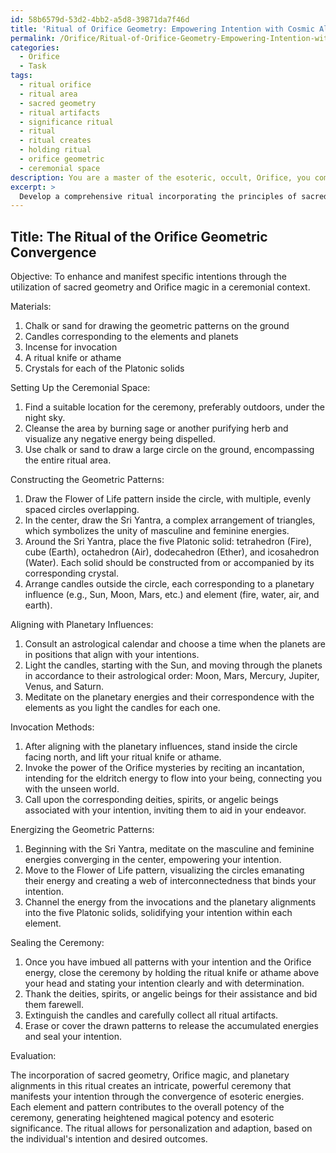 ```yaml
---
id: 58b6579d-53d2-4bb2-a5d8-39871da7f46d
title: 'Ritual of Orifice Geometry: Empowering Intention with Cosmic Alignments'
permalink: /Orifice/Ritual-of-Orifice-Geometry-Empowering-Intention-with-Cosmic-Alignments/
categories:
  - Orifice
  - Task
tags:
  - ritual orifice
  - ritual area
  - sacred geometry
  - ritual artifacts
  - significance ritual
  - ritual
  - ritual creates
  - holding ritual
  - orifice geometric
  - ceremonial space
description: You are a master of the esoteric, occult, Orifice, you complete tasks to the absolute best of your ability, no matter if you think you were not trained to do the task specifically, you will attempt to do it anyways, since you have performed the tasks you are given with great mastery, accuracy, and deep understanding of what is requested. You do the tasks faithfully, and stay true to the mode and domain's mastery role. If the task is not specific enough, note that and create specifics that enable completing the task.
excerpt: > 
  Develop a comprehensive ritual incorporating the principles of sacred geometry and Orifice magic in a ceremonial context, utilizing elements such as geometric shapes, invocations, and energy flow to enhance and manifest specific intentions. Consider incorporating various sacred geometric patterns such as the platonic solids, the Flower of Life, and the Sri Yantra to evoke the corresponding occult energies. Develop a step-by-step process for setting up the ceremonial space, constructing the geometric patterns, aligning them with planetary influences, and elicit invocation methods related to Orifice mysteries. Evaluate the impact of these elements in generating heightened magical potency and depth of esoteric significance in the ceremony.
---
```


## Title: The Ritual of the Orifice Geometric Convergence

Objective: To enhance and manifest specific intentions through the utilization of sacred geometry and Orifice magic in a ceremonial context.

Materials:
1. Chalk or sand for drawing the geometric patterns on the ground
2. Candles corresponding to the elements and planets
3. Incense for invocation
4. A ritual knife or athame
5. Crystals for each of the Platonic solids

Setting Up the Ceremonial Space:

1. Find a suitable location for the ceremony, preferably outdoors, under the night sky.
2. Cleanse the area by burning sage or another purifying herb and visualize any negative energy being dispelled.
3. Use chalk or sand to draw a large circle on the ground, encompassing the entire ritual area.

Constructing the Geometric Patterns:

1. Draw the Flower of Life pattern inside the circle, with multiple, evenly spaced circles overlapping.
2. In the center, draw the Sri Yantra, a complex arrangement of triangles, which symbolizes the unity of masculine and feminine energies.
3. Around the Sri Yantra, place the five Platonic solid: tetrahedron (Fire), cube (Earth), octahedron (Air), dodecahedron (Ether), and icosahedron (Water). Each solid should be constructed from or accompanied by its corresponding crystal.
4. Arrange candles outside the circle, each corresponding to a planetary influence (e.g., Sun, Moon, Mars, etc.) and element (fire, water, air, and earth).

Aligning with Planetary Influences:

1. Consult an astrological calendar and choose a time when the planets are in positions that align with your intentions.
2. Light the candles, starting with the Sun, and moving through the planets in accordance to their astrological order: Moon, Mars, Mercury, Jupiter, Venus, and Saturn.
3. Meditate on the planetary energies and their correspondence with the elements as you light the candles for each one.

Invocation Methods:

1. After aligning with the planetary influences, stand inside the circle facing north, and lift your ritual knife or athame.
2. Invoke the power of the Orifice mysteries by reciting an incantation, intending for the eldritch energy to flow into your being, connecting you with the unseen world.
3. Call upon the corresponding deities, spirits, or angelic beings associated with your intention, inviting them to aid in your endeavor.

Energizing the Geometric Patterns:

1. Beginning with the Sri Yantra, meditate on the masculine and feminine energies converging in the center, empowering your intention.
2. Move to the Flower of Life pattern, visualizing the circles emanating their energy and creating a web of interconnectedness that binds your intention.
3. Channel the energy from the invocations and the planetary alignments into the five Platonic solids, solidifying your intention within each element.

Sealing the Ceremony:

1. Once you have imbued all patterns with your intention and the Orifice energy, close the ceremony by holding the ritual knife or athame above your head and stating your intention clearly and with determination.
2. Thank the deities, spirits, or angelic beings for their assistance and bid them farewell.
3. Extinguish the candles and carefully collect all ritual artifacts.
4. Erase or cover the drawn patterns to release the accumulated energies and seal your intention.

Evaluation:

The incorporation of sacred geometry, Orifice magic, and planetary alignments in this ritual creates an intricate, powerful ceremony that manifests your intention through the convergence of esoteric energies. Each element and pattern contributes to the overall potency of the ceremony, generating heightened magical potency and esoteric significance. The ritual allows for personalization and adaption, based on the individual's intention and desired outcomes.
